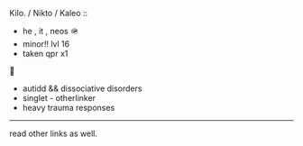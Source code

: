 Kilo. / Nikto / Kaleo ::
- he , it , neos 🪖
- minor!! lvl 16
- taken qpr x1

 🐊
- autidd && dissociative disorders
- singlet - otherlinker
- heavy trauma responses
-------

read other links as well.
<!---
RedCiviixz/RedCiviixz is a ✨ special ✨ repository because its `README.md` (this file) appears on your GitHub profile.
You can click the Preview link to take a look at your changes.
--->
